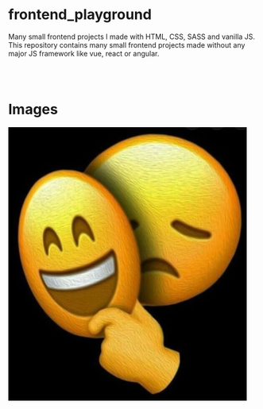 # frontend_playground
Many small frontend projects I made with HTML, CSS, SASS and vanilla JS. <br>
This repository contains many small frontend projects made without any major JS framework like vue, react or angular. <br>


<br><br>

# Images

![image problem](./.repo_assets/test.jpg)
